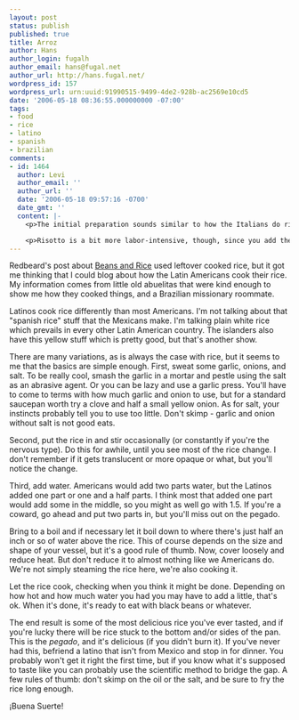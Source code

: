 ```yaml
---
layout: post
status: publish
published: true
title: Arroz
author: Hans
author_login: fugalh
author_email: hans@fugal.net
author_url: http://hans.fugal.net/
wordpress_id: 157
wordpress_url: urn:uuid:91990515-9499-4de2-928b-ac2569e10cd5
date: '2006-05-18 08:36:55.000000000 -07:00'
tags:
- food
- rice
- latino
- spanish
- brazilian
comments:
- id: 1464
  author: Levi
  author_email: ''
  author_url: ''
  date: '2006-05-18 09:57:16 -0700'
  date_gmt: ''
  content: |-
    <p>The initial preparation sounds similar to how the Italians do risotto.  Saute some onions in butter, add short-grain rice, and let the rice cook for a while before you add any liquids.</p>

    <p>Risotto is a bit more labor-intensive, though, since you add the liquid (usually  chicken stock) a little at a time instead of all at once, and you're constantly stirring.  Good stuff, though.</p>
---
```

<p>Redbeard's post about <a href="http://blog.josephhall.com/2006/05/beans-and-rice.html">Beans and
Rice</a> used leftover
cooked rice, but it got me thinking that I could blog about how the Latin
Americans cook their rice. My information comes from little old abuelitas that
were kind enough to show me how they cooked things, and a Brazilian missionary
roommate.</p>

<p>Latinos cook rice differently than most Americans. I'm not talking about that
"spanish rice" stuff that the Mexicans make. I'm talking plain white rice
which prevails in every other Latin American country. The islanders also have
this yellow stuff which is pretty good, but that's another show.</p>

<p>There are many variations, as is always the case with rice, but it seems to me
that the basics are simple enough. First, sweat some garlic, onions, and salt.
To be really cool, smash the garlic in a mortar and pestle using the salt as an
abrasive agent. Or you can be lazy and use a garlic press. You'll have to come
to terms with how much garlic and onion to use, but for a standard saucepan
worth try a clove and half a small yellow onion. As for salt, your instincts
probably tell you to use too little. Don't skimp - garlic and onion without
salt is not good eats.</p>

<p>Second, put the rice in and stir occasionally (or constantly if you're the
nervous type). Do this for awhile, until you see most of the rice change. I
don't remember if it gets translucent or more opaque or what, but you'll notice
the change.</p>

<p>Third, add water. Americans would add two parts water, but the Latinos added
one part or one and a half parts. I think most that added one part would add
some in the middle, so you might as well go with 1.5. If you're a coward, go
ahead and put two parts in, but you'll miss out on the pegado.</p>

<p>Bring to a boil and if necessary let it boil down to where there's just half an
inch or so of water above the rice. This of course depends on the size and
shape of your vessel, but it's a good rule of thumb. Now, cover loosely and
reduce heat. But don't reduce it to almost nothing like we Americans do. We're
not simply steaming the rice here, we're also cooking it. </p>

<p>Let the rice cook, checking when you think it might be done. Depending on how
hot and how much water you had you may have to add a little, that's ok. When
it's done, it's ready to eat with black beans or whatever.</p>

<p>The end result is some of the most delicious rice you've ever tasted, and if
you're lucky there will be rice stuck to the bottom and/or sides of the pan.
This is the <em>pegado</em>, and it's delicious (if you didn't burn it). If you've
never had this, befriend a latino that isn't from Mexico and stop in for
dinner. You probably won't get it right the first time, but if you know what
it's supposed to taste like you can probably use the scientific method to
bridge the gap. A few rules of thumb: don't skimp on the oil or the salt, and
be sure to fry the rice long enough.</p>

<p>¡Buena Suerte!</p>
